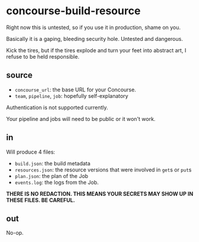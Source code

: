 # concourse-build-resource

Right now this is untested, so if you use it in production, shame on you.

Basically it is a gaping, bleeding security hole. Untested and dangerous. 

Kick the tires, but if the tires explode and turn your feet into abstract art, I refuse to be held responsible.

## source

* `concourse_url`: the base URL for your Concourse.
* `team`, `pipeline`, `job`: hopefully self-explanatory

Authentication is not supported currently. 

Your pipeline and jobs will need to be public or it won't work.

## in

Will produce 4 files:

* `build.json`: the build metadata
* `resources.json`: the resource versions that were involved in `get`s or `put`s
* `plan.json`: the plan of the Job
* `events.log`: the logs from the Job.

**THERE IS NO REDACTION. THIS MEANS YOUR SECRETS MAY SHOW UP IN THESE FILES. BE CAREFUL.** 

## out

No-op.
